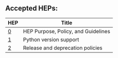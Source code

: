 ## Accepted HEPs:

| HEP | Title |
| --- | ------- |
| [0](hep0.md) | HEP Purpose, Policy, and Guidelines  |
| [1](hep1.md) | Python version support |
| [2](hep2.md) | Release and deprecation policies |
